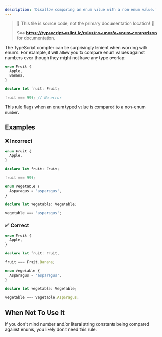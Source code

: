 ```yaml
---
description: 'Disallow comparing an enum value with a non-enum value.'
---
```


> 🛑 This file is source code, not the primary documentation location! 🛑
>
> See **https://typescript-eslint.io/rules/no-unsafe-enum-comparison** for documentation.

The TypeScript compiler can be surprisingly lenient when working with enums.
For example, it will allow you to compare enum values against numbers even though they might not have any type overlap:

```ts
enum Fruit {
  Apple,
  Banana,
}

declare let fruit: Fruit;

fruit === 999; // No error
```

This rule flags when an enum typed value is compared to a non-enum `number`.

## Examples

<!--tabs-->

### ❌ Incorrect

```ts
enum Fruit {
  Apple,
}

declare let fruit: Fruit;

fruit === 999;
```

```ts
enum Vegetable {
  Asparagus = 'asparagus',
}

declare let vegetable: Vegetable;

vegetable === 'asparagus';
```

### ✅ Correct

```ts
enum Fruit {
  Apple,
}

declare let fruit: Fruit;

fruit === Fruit.Banana;
```

```ts
enum Vegetable {
  Asparagus = 'asparagus',
}

declare let vegetable: Vegetable;

vegetable === Vegetable.Asparagus;
```

<!--/tabs-->

## When Not To Use It

If you don't mind number and/or literal string constants being compared against enums, you likely don't need this rule.
